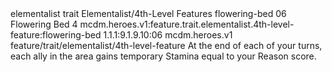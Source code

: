 <ability>
  <metadata>
    <class>elementalist</class>
    <feature_type>trait</feature_type>
    <file_dpath>Elementalist/4th-Level Features</file_dpath>
    <item_id>flowering-bed</item_id>
    <item_index>06</item_index>
    <item_name>Flowering Bed</item_name>
    <level>4</level>
    <scc>mcdm.heroes.v1:feature.trait.elementalist.4th-level-feature:flowering-bed</scc>
    <scdc>1.1.1:9.1.9.10:06</scdc>
    <source>mcdm.heroes.v1</source>
    <type>feature/trait/elementalist/4th-level-feature</type>
  </metadata>
  <effects>
    <effect type="mundane">At the end of each of your turns, each ally in the area gains temporary Stamina equal to your Reason score.</effect>
  </effects>
</ability>
